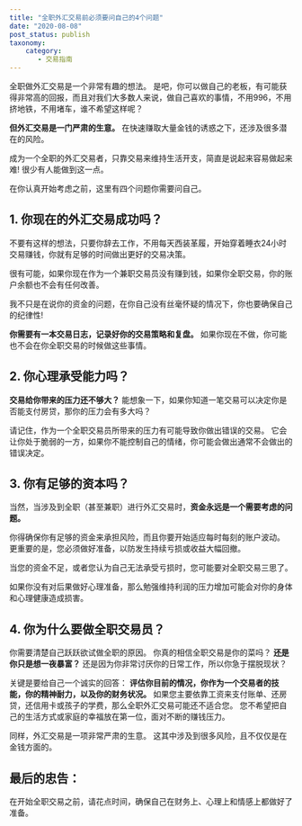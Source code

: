 ```yaml
---
title: "全职外汇交易前必须要问自己的4个问题"
date: "2020-08-08"
post_status: publish
taxonomy:
    category: 
       - 交易指南
---
```


全职做外汇交易是一个非常有趣的想法。 是吧，你可以做自己的老板，有可能获得非常高的回报，而且对我们大多数人来说，做自己喜欢的事情，不用996，不用挤地铁，不用堵车，谁不希望这样呢？

**但外汇交易是一门严肃的生意。** 在快速赚取大量金钱的诱惑之下，还涉及很多潜在的风险。

成为一个全职的外汇交易者，只靠交易来维持生活开支，简直是说起来容易做起来难! 很少有人能做到这一点。

在你认真开始考虑之前，这里有四个问题你需要问自己。

## 1. 你现在的外汇交易成功吗？

不要有这样的想法，只要你辞去工作，不用每天西装革履，开始穿着睡衣24小时交易赚钱，你就有足够的时间做出更好的交易决策。

很有可能，如果你现在作为一个兼职交易员没有赚到钱，如果你全职交易，你的账户余额也不会有任何改善。

我不只是在说你的资金的问题，在你自己没有丝毫怀疑的情况下，你也要确保自己的纪律性!

**你需要有一本交易日志，记录好你的交易策略和复盘。** 如果你现在不做，你可能也不会在你全职交易的时候做这些事情。

## 2. 你心理承受能力吗？

**交易给你带来的压力还不够大？** 能想象一下，如果你知道一笔交易可以决定你是否能支付房贷，那你的压力会有多大吗？

请记住，作为一个全职交易员所带来的压力有可能导致你做出错误的交易。 它会让你处于脆弱的一方，如果你不能控制自己的情绪，你可能会做出通常不会做出的错误决定。

## 3. 你有足够的资本吗？

当然，当涉及到全职（甚至兼职）进行外汇交易时，**资金永远是一个需要考虑的问题。**

你得确保你有足够的资金来承担风险，而且你要开始适应每时每刻的账户波动。 更重要的是，您必须做好准备，以防发生持续亏损或收益大幅回撤。

当您的资金不足，或者您认为自己无法承受亏损时，您可能要对全职交易三思了。

如果你没有对后果做好心理准备，那么勉强维持利润的压力增加可能会对你的身体和心理健康造成损害。

## 4. 你为什么要做全职交易员？

你需要清楚自己跃跃欲试做全职的原因。 你真的相信全职交易是你的菜吗？ **还是你只是想一夜暴富？** 还是因为你非常讨厌你的日常工作，所以你急于摆脱现状？

关键是要给自己一个诚实的回答： **评估你目前的情况，你作为一个交易者的技能，你的精神耐力，以及你的财务状况。** 如果您主要依靠工资来支付账单、还房贷，还信用卡或孩子的学费，那么全职外汇交易可能还不适合您。 您不希望把自己的生活方式或家庭的幸福放在第一位，面对不断的赚钱压力。

同样，外汇交易是一项非常严肃的生意。 这其中涉及到很多风险，且不仅仅是在金钱方面的。

## 最后的忠告：

在开始全职交易之前，请花点时间，确保自己在财务上、心理上和情感上都做好了准备。

